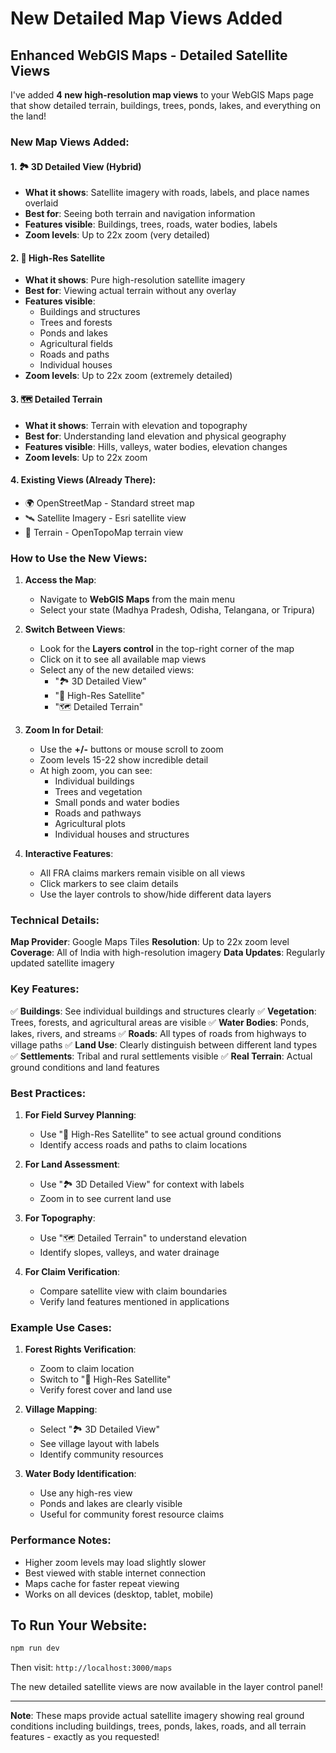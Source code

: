 # New Detailed Map Views Added

## Enhanced WebGIS Maps - Detailed Satellite Views

I've added **4 new high-resolution map views** to your WebGIS Maps page that show detailed terrain, buildings, trees, ponds, lakes, and everything on the land!

### New Map Views Added:

#### 1. 🏞️ 3D Detailed View (Hybrid)
- **What it shows**: Satellite imagery with roads, labels, and place names overlaid
- **Best for**: Seeing both terrain and navigation information
- **Features visible**: Buildings, trees, roads, water bodies, labels
- **Zoom levels**: Up to 22x zoom (very detailed)

#### 2. 🌳 High-Res Satellite
- **What it shows**: Pure high-resolution satellite imagery
- **Best for**: Viewing actual terrain without any overlay
- **Features visible**: 
  - Buildings and structures
  - Trees and forests
  - Ponds and lakes
  - Agricultural fields
  - Roads and paths
  - Individual houses
- **Zoom levels**: Up to 22x zoom (extremely detailed)

#### 3. 🗺️ Detailed Terrain
- **What it shows**: Terrain with elevation and topography
- **Best for**: Understanding land elevation and physical geography
- **Features visible**: Hills, valleys, water bodies, elevation changes
- **Zoom levels**: Up to 22x zoom

#### 4. Existing Views (Already There):
- 🌍 OpenStreetMap - Standard street map
- 🛰️ Satellite Imagery - Esri satellite view
- 🌄 Terrain - OpenTopoMap terrain view

### How to Use the New Views:

1. **Access the Map**:
   - Navigate to **WebGIS Maps** from the main menu
   - Select your state (Madhya Pradesh, Odisha, Telangana, or Tripura)

2. **Switch Between Views**:
   - Look for the **Layers control** in the top-right corner of the map
   - Click on it to see all available map views
   - Select any of the new detailed views:
     - "🏞️ 3D Detailed View"
     - "🌳 High-Res Satellite"
     - "🗺️ Detailed Terrain"

3. **Zoom In for Detail**:
   - Use the **+/-** buttons or mouse scroll to zoom
   - Zoom levels 15-22 show incredible detail
   - At high zoom, you can see:
     - Individual buildings
     - Trees and vegetation
     - Small ponds and water bodies
     - Roads and pathways
     - Agricultural plots
     - Individual houses and structures

4. **Interactive Features**:
   - All FRA claims markers remain visible on all views
   - Click markers to see claim details
   - Use the layer controls to show/hide different data layers

### Technical Details:

**Map Provider**: Google Maps Tiles
**Resolution**: Up to 22x zoom level
**Coverage**: All of India with high-resolution imagery
**Data Updates**: Regularly updated satellite imagery

### Key Features:

✅ **Buildings**: See individual buildings and structures clearly
✅ **Vegetation**: Trees, forests, and agricultural areas are visible
✅ **Water Bodies**: Ponds, lakes, rivers, and streams
✅ **Roads**: All types of roads from highways to village paths
✅ **Land Use**: Clearly distinguish between different land types
✅ **Settlements**: Tribal and rural settlements visible
✅ **Real Terrain**: Actual ground conditions and land features

### Best Practices:

1. **For Field Survey Planning**:
   - Use "🌳 High-Res Satellite" to see actual ground conditions
   - Identify access roads and paths to claim locations

2. **For Land Assessment**:
   - Use "🏞️ 3D Detailed View" for context with labels
   - Zoom in to see current land use

3. **For Topography**:
   - Use "🗺️ Detailed Terrain" to understand elevation
   - Identify slopes, valleys, and water drainage

4. **For Claim Verification**:
   - Compare satellite view with claim boundaries
   - Verify land features mentioned in applications

### Example Use Cases:

1. **Forest Rights Verification**:
   - Zoom to claim location
   - Switch to "🌳 High-Res Satellite"
   - Verify forest cover and land use

2. **Village Mapping**:
   - Select "🏞️ 3D Detailed View"
   - See village layout with labels
   - Identify community resources

3. **Water Body Identification**:
   - Use any high-res view
   - Ponds and lakes are clearly visible
   - Useful for community forest resource claims

### Performance Notes:

- Higher zoom levels may load slightly slower
- Best viewed with stable internet connection
- Maps cache for faster repeat viewing
- Works on all devices (desktop, tablet, mobile)

## To Run Your Website:

```bash
npm run dev
```

Then visit: `http://localhost:3000/maps`

The new detailed satellite views are now available in the layer control panel!

---

**Note**: These maps provide actual satellite imagery showing real ground conditions including buildings, trees, ponds, lakes, roads, and all terrain features - exactly as you requested!

